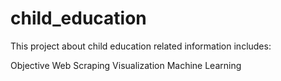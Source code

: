 # child_education
This project about child education related information includes:

Objective 
Web Scraping 
Visualization
Machine Learning
